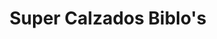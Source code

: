 ---
title: "Super Calzados Biblo's"
url: /ciudad-guayana-puerto-ordaz/super-calzados-biblos/
shop: zapatos
---